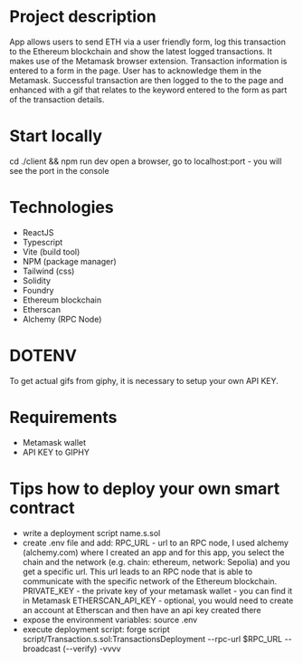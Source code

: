 # Project description
App allows users to send ETH via a user friendly form, log this transaction to the Ethereum blockchain and show the latest logged transactions.
It makes use of the Metamask browser extension. Transaction information is entered to a form in the page. User has to acknowledge them in the Metamask.
Successful transaction are then logged to the to the page and enhanced with a gif that relates to the keyword entered to the form as part of the transaction details.

# Start locally
cd ./client && npm run dev
open a browser, go to localhost:port - you will see the port in the console

# Technologies
- ReactJS
- Typescript
- Vite (build tool)
- NPM (package manager)
- Tailwind (css)
- Solidity
- Foundry
- Ethereum blockchain
- Etherscan
- Alchemy (RPC Node)

# DOTENV
To get actual gifs from giphy, it is necessary to setup your own API KEY.

# Requirements
- Metamask wallet
- API KEY to GIPHY

# Tips how to deploy your own smart contract
- write a deployment script name.s.sol
- create .env file and add:
    RPC_URL - url to an RPC node, I used alchemy (alchemy.com) where I created an app and for this app, you select the chain and the network (e.g. chain: ethereum, network: Sepolia) and you get a specific url. This url leads to an RPC node that is able to communicate with the specific network of the Ethereum blockchain.
    PRIVATE_KEY - the private key of your metamask wallet - you can find it in Metamask
    ETHERSCAN_API_KEY - optional, you would need to create an account at Etherscan and then have an api key created there
- expose the environment variables: source .env
- execute deployment script:
forge script script/Transaction.s.sol:TransactionsDeployment --rpc-url $RPC_URL --broadcast (--verify) -vvvv

